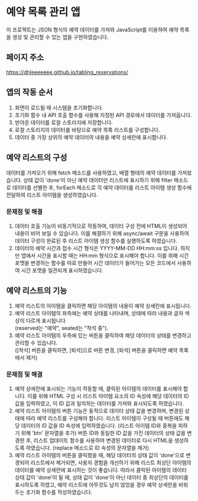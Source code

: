 ﻿# 예약 목록 관리 앱
이 프로젝트는 JSON 형식의 예약 데이터를 가져와 JavaScript를 이용하여 예약 목록을 생성 및 관리할 수 있는 앱을 구현하였습니다.
 
 
## 페이지 주소
https://dhleeeeeee.github.io/tabling_reservations/


## 앱의 작동 순서


1. 화면이 로드될 때 시스템을 초기화합니다.
2. 초기화 함수 내 API 호출 함수를 사용해 지정된 API 경로에서 데이터를 가져옵니다.
3. 받아온 데이터를 로컬 스토리지에 저장합니다.
4. 로컬 스토리지의 데이터를 바탕으로 예약 목록 리스트를 구성합니다.
5. 데이터 중 가장 상위의 예약 데이터의 내용을 예약 상세란에 표시합니다.


## 예약 리스트의 구성


데이터를 가져오기 위해 fetch 메소드를 사용하였고, 배열 형태의 예약 데이터를 가져왔습니다. 상태 값이 'done'이 아닌 예약 데이터만 리스트에 표시하기 위해 filter 메소드로 데이터를 선별한 후, forEach 메소드로 각 예약 데이터를 리스트 아이템 생성 함수에 전달하여 리스트 아이템을 생성하였습니다.


### 문제점 및 해결
1. 데이터 호출 기능이 비동기적으로 작동하여, 데이터 구성 전에 HTML이 생성되어 내용이 비어 보일 수 있습니다. 이를 해결하기 위해 async/await 구문을 사용하여 데이터 구성이 완료된 후 리스트 아이템 생성 함수를 실행하도록 하였습니다.
2. 데이터의 예약 시간과 접수 시간 형식은 YYYY-MM-DD HH:mm:ss 입니다. 하지만 앱에서 시간을 표시할 때는 HH:mm 형식으로 표시해야 합니다. 이를 위해 시간 포맷을 변경하는 함수를 따로 만들어 시간 데이터가 들어가는 모든 코드에서 사용하여 시간 포맷을 일관되게 표시하였습니다.


## 예약 리스트의 기능


1. 예약 리스트의 아이템을 클릭하면 해당 아이템의 내용이 예약 상세란에 표시됩니다.
2. 예약 리스트 아이템의 좌측에는 예약 상태를 나타내며, 상태에 따라 내용과 글자 색상이 다르게 표시됩니다  
(reserved는 "예약", seated는 "착석 중").
4. 예약 리스트 아이템의 우측에 있는 버튼을 클릭하여 해당 데이터의 상태를 변경하고 관리할 수 있습니다.  
([착석] 버튼을 클릭하면, [퇴석]으로 버튼 변경, [퇴석] 버튼을 클릭하면 예약 목록에서 제거)
 


### 문제점 및 해결


1. 예약 상세란에 표시되는 기능이 작동할 때, 클릭된 아이템의 데이터를 표시해야 합니다. 이를 위해 HTML 구성 시 리스트 아이템 요소의 ID 속성에 해당 데이터의 ID 값을 입력하였고, 이 ID 값과 일치하는 데이터를 가져와 표시되도록 하였습니다.
2. 예약 리스트 아이템의 버튼 기능은 동적으로 데이터 상태 값을 변경하며, 변경된 상태에 따라 예약 리스트를 구성해야 합니다. 리스트 아이템이 구성될 때 버튼에도 해당 데이터의 ID 값을 ID 속성에 입력하였습니다. (리스트 아이템 ID와 중복을 피하기 위해 'btn' 문자열을 추가) 버튼 ID와 동일한 ID 값을 가진 데이터의 상태 값을 변경한 후, 리스트 업데이트 함수를 사용하여 변경된 데이터로 다시 HTML을 생성하도록 하였습니다. (replace 메소드로 ID 속성의 문자열을 제거)
3. 예약 리스트 아이템의 버튼을 클릭했을 때, 해당 데이터의 상태 값이 'done'으로 변경되어 리스트에서 제거되면, 사용자 경험을 개선하기 위해 리스트 최상단 아이템의 데이터를 예약 상세란에 표시하는 것이 좋습니다. 따라서 클릭된 아이템의 데이터 상태 값이 'done'이 될 때, 상태 값이 'done'이 아닌 데이터 중 최상단의 데이터를 표시하도록 하였고, 예약 리스트에 아무것도 남지 않았을 경우 예약 상세란을 비워두는 초기화 함수를 작성하였습니다.
